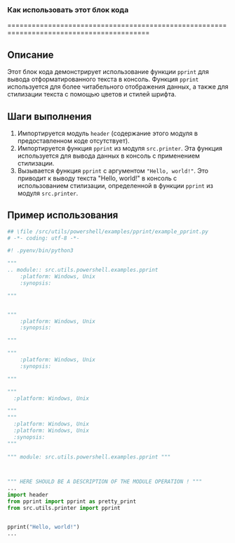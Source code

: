 ### Как использовать этот блок кода
=========================================================================================

Описание
-------------------------
Этот блок кода демонстрирует использование функции `pprint` для вывода отформатированного текста в консоль. Функция `pprint` используется для более читабельного отображения данных, а также для стилизации текста с помощью цветов и стилей шрифта.

Шаги выполнения
-------------------------
1. Импортируется модуль `header` (содержание этого модуля в предоставленном коде отсутствует).
2. Импортируется функция `pprint` из модуля `src.printer`. Эта функция используется для вывода данных в консоль с применением стилизации.
3. Вызывается функция `pprint` с аргументом `"Hello, world!"`. Это приводит к выводу текста "Hello, world!" в консоль с использованием стилизации, определенной в функции `pprint` из модуля `src.printer`.

Пример использования
-------------------------

```python
## \file /src/utils/powershell/examples/pprint/example_pprint.py
# -*- coding: utf-8 -*-

#! .pyenv/bin/python3

"""
.. module:: src.utils.powershell.examples.pprint 
    :platform: Windows, Unix
    :synopsis:

"""


"""
    :platform: Windows, Unix
    :synopsis:

"""

"""
    :platform: Windows, Unix
    :synopsis:

"""

"""
  :platform: Windows, Unix

"""
"""
  :platform: Windows, Unix
  :platform: Windows, Unix
  :synopsis:
"""
  
""" module: src.utils.powershell.examples.pprint """



""" HERE SHOULD BE A DESCRIPTION OF THE MODULE OPERATION ! """
...
import header
from pprint import pprint as pretty_print 
from src.utils.printer import pprint


pprint("Hello, world!")
...